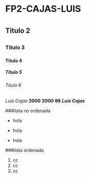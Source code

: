 # FP2-CAJAS-LUIS<h1>
## Titulo 2<h2>
### Titulo 3<h3>
#### Titulo 4<h4>
##### Titulo 5<h5>
###### Titulo 6<h6>

*Luis Cajas* **2000** __2000__ __~~95~~__
*__Luis Cajas__*

###lista no ordenada

* hola
- hola
+ hola

###lista ordenada

1. cc
2. cc
3. cc
